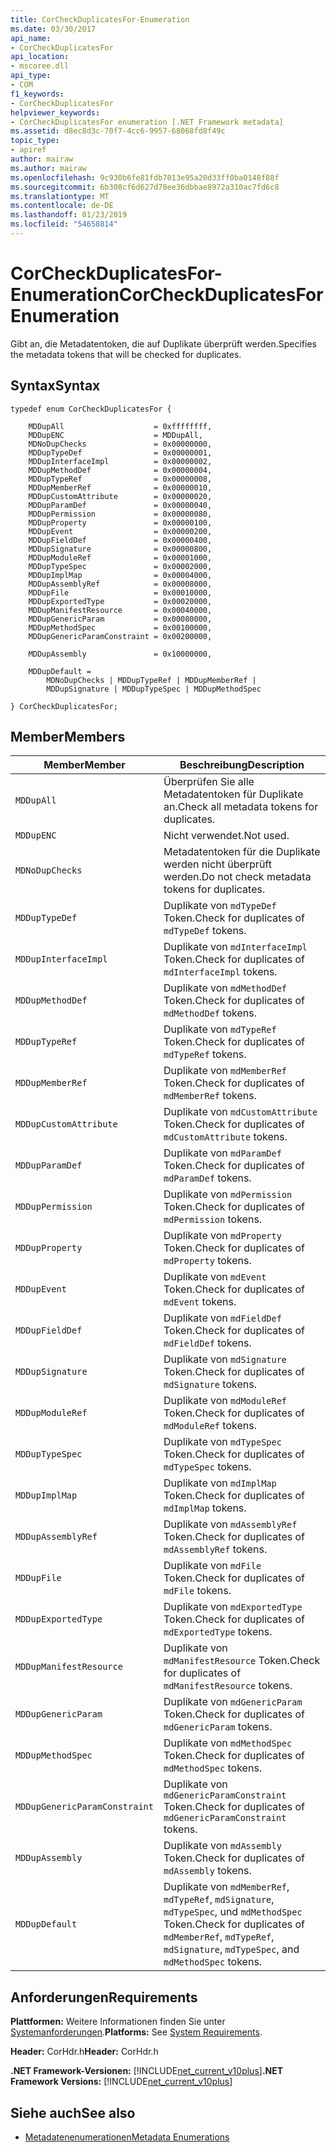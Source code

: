 ```yaml
---
title: CorCheckDuplicatesFor-Enumeration
ms.date: 03/30/2017
api_name:
- CorCheckDuplicatesFor
api_location:
- mscoree.dll
api_type:
- COM
f1_keywords:
- CorCheckDuplicatesFor
helpviewer_keywords:
- CorCheckDuplicatesFor enumeration [.NET Framework metadata]
ms.assetid: d8ec8d3c-70f7-4cc6-9957-68068fd8f49c
topic_type:
- apiref
author: mairaw
ms.author: mairaw
ms.openlocfilehash: 9c930b6fe81fdb7013e95a20d33ff0ba0148f88f
ms.sourcegitcommit: 6b308cf6d627d78ee36dbbae8972a310ac7fd6c8
ms.translationtype: MT
ms.contentlocale: de-DE
ms.lasthandoff: 01/23/2019
ms.locfileid: "54658814"
---
```

# <a name="corcheckduplicatesfor-enumeration"></a><span data-ttu-id="d371b-102">CorCheckDuplicatesFor-Enumeration</span><span class="sxs-lookup"><span data-stu-id="d371b-102">CorCheckDuplicatesFor Enumeration</span></span>
<span data-ttu-id="d371b-103">Gibt an, die Metadatentoken, die auf Duplikate überprüft werden.</span><span class="sxs-lookup"><span data-stu-id="d371b-103">Specifies the metadata tokens that will be checked for duplicates.</span></span>  
  
## <a name="syntax"></a><span data-ttu-id="d371b-104">Syntax</span><span class="sxs-lookup"><span data-stu-id="d371b-104">Syntax</span></span>  
  
```  
typedef enum CorCheckDuplicatesFor {  
  
    MDDupAll                    = 0xffffffff,  
    MDDupENC                    = MDDupAll,  
    MDNoDupChecks               = 0x00000000,  
    MDDupTypeDef                = 0x00000001,  
    MDDupInterfaceImpl          = 0x00000002,  
    MDDupMethodDef              = 0x00000004,  
    MDDupTypeRef                = 0x00000008,  
    MDDupMemberRef              = 0x00000010,  
    MDDupCustomAttribute        = 0x00000020,  
    MDDupParamDef               = 0x00000040,  
    MDDupPermission             = 0x00000080,  
    MDDupProperty               = 0x00000100,  
    MDDupEvent                  = 0x00000200,  
    MDDupFieldDef               = 0x00000400,  
    MDDupSignature              = 0x00000800,  
    MDDupModuleRef              = 0x00001000,  
    MDDupTypeSpec               = 0x00002000,  
    MDDupImplMap                = 0x00004000,  
    MDDupAssemblyRef            = 0x00008000,  
    MDDupFile                   = 0x00010000,  
    MDDupExportedType           = 0x00020000,  
    MDDupManifestResource       = 0x00040000,  
    MDDupGenericParam           = 0x00080000,  
    MDDupMethodSpec             = 0x00100000,  
    MDDupGenericParamConstraint = 0x00200000,  
  
    MDDupAssembly               = 0x10000000,  
  
    MDDupDefault =   
        MDNoDupChecks | MDDupTypeRef | MDDupMemberRef |   
        MDDupSignature | MDDupTypeSpec | MDDupMethodSpec  
  
} CorCheckDuplicatesFor;  
```  
  
## <a name="members"></a><span data-ttu-id="d371b-105">Member</span><span class="sxs-lookup"><span data-stu-id="d371b-105">Members</span></span>  
  
|<span data-ttu-id="d371b-106">Member</span><span class="sxs-lookup"><span data-stu-id="d371b-106">Member</span></span>|<span data-ttu-id="d371b-107">Beschreibung</span><span class="sxs-lookup"><span data-stu-id="d371b-107">Description</span></span>|  
|------------|-----------------|  
|`MDDupAll`|<span data-ttu-id="d371b-108">Überprüfen Sie alle Metadatentoken für Duplikate an.</span><span class="sxs-lookup"><span data-stu-id="d371b-108">Check all metadata tokens for duplicates.</span></span>|  
|`MDDupENC`|<span data-ttu-id="d371b-109">Nicht verwendet.</span><span class="sxs-lookup"><span data-stu-id="d371b-109">Not used.</span></span>|  
|`MDNoDupChecks`|<span data-ttu-id="d371b-110">Metadatentoken für die Duplikate werden nicht überprüft werden.</span><span class="sxs-lookup"><span data-stu-id="d371b-110">Do not check metadata tokens for duplicates.</span></span>|  
|`MDDupTypeDef`|<span data-ttu-id="d371b-111">Duplikate von `mdTypeDef` Token.</span><span class="sxs-lookup"><span data-stu-id="d371b-111">Check for duplicates of `mdTypeDef` tokens.</span></span>|  
|`MDDupInterfaceImpl`|<span data-ttu-id="d371b-112">Duplikate von `mdInterfaceImpl` Token.</span><span class="sxs-lookup"><span data-stu-id="d371b-112">Check for duplicates of `mdInterfaceImpl` tokens.</span></span>|  
|`MDDupMethodDef`|<span data-ttu-id="d371b-113">Duplikate von `mdMethodDef` Token.</span><span class="sxs-lookup"><span data-stu-id="d371b-113">Check for duplicates of `mdMethodDef` tokens.</span></span>|  
|`MDDupTypeRef`|<span data-ttu-id="d371b-114">Duplikate von `mdTypeRef` Token.</span><span class="sxs-lookup"><span data-stu-id="d371b-114">Check for duplicates of `mdTypeRef` tokens.</span></span>|  
|`MDDupMemberRef`|<span data-ttu-id="d371b-115">Duplikate von `mdMemberRef` Token.</span><span class="sxs-lookup"><span data-stu-id="d371b-115">Check for duplicates of `mdMemberRef` tokens.</span></span>|  
|`MDDupCustomAttribute`|<span data-ttu-id="d371b-116">Duplikate von `mdCustomAttribute` Token.</span><span class="sxs-lookup"><span data-stu-id="d371b-116">Check for duplicates of `mdCustomAttribute` tokens.</span></span>|  
|`MDDupParamDef`|<span data-ttu-id="d371b-117">Duplikate von `mdParamDef` Token.</span><span class="sxs-lookup"><span data-stu-id="d371b-117">Check for duplicates of `mdParamDef` tokens.</span></span>|  
|`MDDupPermission`|<span data-ttu-id="d371b-118">Duplikate von `mdPermission` Token.</span><span class="sxs-lookup"><span data-stu-id="d371b-118">Check for duplicates of `mdPermission` tokens.</span></span>|  
|`MDDupProperty`|<span data-ttu-id="d371b-119">Duplikate von `mdProperty` Token.</span><span class="sxs-lookup"><span data-stu-id="d371b-119">Check for duplicates of `mdProperty` tokens.</span></span>|  
|`MDDupEvent`|<span data-ttu-id="d371b-120">Duplikate von `mdEvent` Token.</span><span class="sxs-lookup"><span data-stu-id="d371b-120">Check for duplicates of `mdEvent` tokens.</span></span>|  
|`MDDupFieldDef`|<span data-ttu-id="d371b-121">Duplikate von `mdFieldDef` Token.</span><span class="sxs-lookup"><span data-stu-id="d371b-121">Check for duplicates of `mdFieldDef` tokens.</span></span>|  
|`MDDupSignature`|<span data-ttu-id="d371b-122">Duplikate von `mdSignature` Token.</span><span class="sxs-lookup"><span data-stu-id="d371b-122">Check for duplicates of `mdSignature` tokens.</span></span>|  
|`MDDupModuleRef`|<span data-ttu-id="d371b-123">Duplikate von `mdModuleRef` Token.</span><span class="sxs-lookup"><span data-stu-id="d371b-123">Check for duplicates of `mdModuleRef` tokens.</span></span>|  
|`MDDupTypeSpec`|<span data-ttu-id="d371b-124">Duplikate von `mdTypeSpec` Token.</span><span class="sxs-lookup"><span data-stu-id="d371b-124">Check for duplicates of `mdTypeSpec` tokens.</span></span>|  
|`MDDupImplMap`|<span data-ttu-id="d371b-125">Duplikate von `mdImplMap` Token.</span><span class="sxs-lookup"><span data-stu-id="d371b-125">Check for duplicates of `mdImplMap` tokens.</span></span>|  
|`MDDupAssemblyRef`|<span data-ttu-id="d371b-126">Duplikate von `mdAssemblyRef` Token.</span><span class="sxs-lookup"><span data-stu-id="d371b-126">Check for duplicates of `mdAssemblyRef` tokens.</span></span>|  
|`MDDupFile`|<span data-ttu-id="d371b-127">Duplikate von `mdFile` Token.</span><span class="sxs-lookup"><span data-stu-id="d371b-127">Check for duplicates of `mdFile` tokens.</span></span>|  
|`MDDupExportedType`|<span data-ttu-id="d371b-128">Duplikate von `mdExportedType` Token.</span><span class="sxs-lookup"><span data-stu-id="d371b-128">Check for duplicates of `mdExportedType` tokens.</span></span>|  
|`MDDupManifestResource`|<span data-ttu-id="d371b-129">Duplikate von `mdManifestResource` Token.</span><span class="sxs-lookup"><span data-stu-id="d371b-129">Check for duplicates of `mdManifestResource` tokens.</span></span>|  
|`MDDupGenericParam`|<span data-ttu-id="d371b-130">Duplikate von `mdGenericParam` Token.</span><span class="sxs-lookup"><span data-stu-id="d371b-130">Check for duplicates of `mdGenericParam` tokens.</span></span>|  
|`MDDupMethodSpec`|<span data-ttu-id="d371b-131">Duplikate von `mdMethodSpec` Token.</span><span class="sxs-lookup"><span data-stu-id="d371b-131">Check for duplicates of `mdMethodSpec` tokens.</span></span>|  
|`MDDupGenericParamConstraint`|<span data-ttu-id="d371b-132">Duplikate von `mdGenericParamConstraint` Token.</span><span class="sxs-lookup"><span data-stu-id="d371b-132">Check for duplicates of `mdGenericParamConstraint` tokens.</span></span>|  
|`MDDupAssembly`|<span data-ttu-id="d371b-133">Duplikate von `mdAssembly` Token.</span><span class="sxs-lookup"><span data-stu-id="d371b-133">Check for duplicates of `mdAssembly` tokens.</span></span>|  
|`MDDupDefault`|<span data-ttu-id="d371b-134">Duplikate von `mdMemberRef`, `mdTypeRef`, `mdSignature`, `mdTypeSpec`, und `mdMethodSpec` Token.</span><span class="sxs-lookup"><span data-stu-id="d371b-134">Check for duplicates of `mdMemberRef`, `mdTypeRef`, `mdSignature`, `mdTypeSpec`, and `mdMethodSpec` tokens.</span></span>|  
  
## <a name="requirements"></a><span data-ttu-id="d371b-135">Anforderungen</span><span class="sxs-lookup"><span data-stu-id="d371b-135">Requirements</span></span>  
 <span data-ttu-id="d371b-136">**Plattformen:** Weitere Informationen finden Sie unter [Systemanforderungen](../../../../docs/framework/get-started/system-requirements.md).</span><span class="sxs-lookup"><span data-stu-id="d371b-136">**Platforms:** See [System Requirements](../../../../docs/framework/get-started/system-requirements.md).</span></span>  
  
 <span data-ttu-id="d371b-137">**Header:** CorHdr.h</span><span class="sxs-lookup"><span data-stu-id="d371b-137">**Header:** CorHdr.h</span></span>  
  
 <span data-ttu-id="d371b-138">**.NET Framework-Versionen:** [!INCLUDE[net_current_v10plus](../../../../includes/net-current-v10plus-md.md)]</span><span class="sxs-lookup"><span data-stu-id="d371b-138">**.NET Framework Versions:** [!INCLUDE[net_current_v10plus](../../../../includes/net-current-v10plus-md.md)]</span></span>  
  
## <a name="see-also"></a><span data-ttu-id="d371b-139">Siehe auch</span><span class="sxs-lookup"><span data-stu-id="d371b-139">See also</span></span>
- [<span data-ttu-id="d371b-140">Metadatenenumerationen</span><span class="sxs-lookup"><span data-stu-id="d371b-140">Metadata Enumerations</span></span>](../../../../docs/framework/unmanaged-api/metadata/metadata-enumerations.md)
